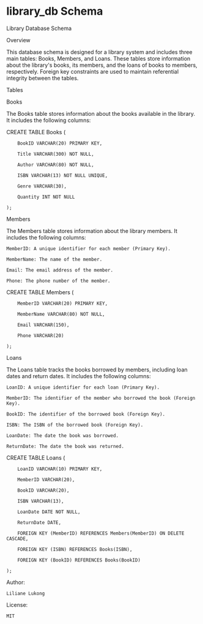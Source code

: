 # library_db Schema

Library Database Schema

Overview

This database schema is designed for a library system and includes three main tables: Books, Members, and Loans. These tables store information about the library's books, its members, and the loans of books to members, respectively. Foreign key constraints are used to maintain referential integrity between the tables.

Tables

Books

The Books table stores information about the books available in the library. It includes the following columns:

CREATE TABLE Books (

	    BookID VARCHAR(20) PRIMARY KEY,
	    
	    Title VARCHAR(300) NOT NULL,
	    
	    Author VARCHAR(80) NOT NULL,
	    
	    ISBN VARCHAR(13) NOT NULL UNIQUE,
	    
	    Genre VARCHAR(30),
	    
	    Quantity INT NOT NULL
	    
	);

Members

The Members table stores information about the library members. It includes the following columns:

	MemberID: A unique identifier for each member (Primary Key).
	
	MemberName: The name of the member.
	
	Email: The email address of the member.
	
	Phone: The phone number of the member.


CREATE TABLE Members (

	    MemberID VARCHAR(20) PRIMARY KEY,
	    
	    MemberName VARCHAR(80) NOT NULL,
	    
	    Email VARCHAR(150),
	    
	    Phone VARCHAR(20)
	    
	);

Loans

The Loans table tracks the books borrowed by members, including loan dates and return dates. It includes the following columns:

	LoanID: A unique identifier for each loan (Primary Key).
	
	MemberID: The identifier of the member who borrowed the book (Foreign Key).
	
	BookID: The identifier of the borrowed book (Foreign Key).
	
	ISBN: The ISBN of the borrowed book (Foreign Key).
	
	LoanDate: The date the book was borrowed.
	
	ReturnDate: The date the book was returned.


CREATE TABLE Loans (

	    LoanID VARCHAR(10) PRIMARY KEY,
	    
	    MemberID VARCHAR(20),
	    
	    BookID VARCHAR(20),
	    
	    ISBN VARCHAR(13),
	    
	    LoanDate DATE NOT NULL,
	    
	    ReturnDate DATE,
	    
	    FOREIGN KEY (MemberID) REFERENCES Members(MemberID) ON DELETE CASCADE,
	    
	    FOREIGN KEY (ISBN) REFERENCES Books(ISBN),
	    
	    FOREIGN KEY (BookID) REFERENCES Books(BookID)
	    
	);

 Author:

 	Liliane Lukong


 License:

	MIT
